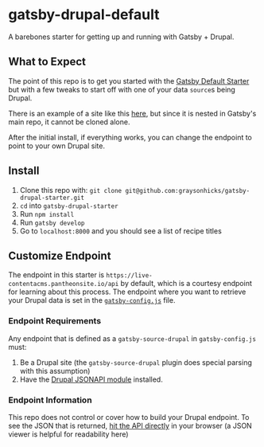 # gatsby-drupal-default
A barebones starter for getting up and running with Gatsby + Drupal.

## What to Expect
The point of this repo is to get you started with the [Gatsby Default Starter](https://github.com/gatsbyjs/gatsby-starter-default) but with a few tweaks to start off with one of your data `source`s being Drupal.

There is an example of a site like this [here](https://github.com/gatsbyjs/gatsby/tree/master/examples/using-drupal), but since it is nested in Gatsby's main repo, it cannot be cloned alone.

After the initial install, if everything works, you can change the endpoint to point to your own Drupal site.

## Install

1. Clone this repo with: `git clone git@github.com:graysonhicks/gatsby-drupal-starter.git`
2. `cd` into `gatsby-drupal-starter`
3. Run `npm install`
4. Run `gatsby develop`
5. Go to `localhost:8000` and you should see a list of recipe titles

## Customize Endpoint

The endpoint in this starter is `https://live-contentacms.pantheonsite.io/api` by default, which is a courtesy endpoint for learning about this process.  The endpoint where you want to retrieve your Drupal data is set in the [`gatsby-config.js`](gatsby-config.js) file.

### Endpoint Requirements

Any endpoint that is defined as a `gatsby-source-drupal` in `gatsby-config.js` must:

1. Be a Drupal site (the `gatsby-source-drupal` plugin does special parsing with this assumption)
2. Have the [Drupal JSONAPI module](https://www.drupal.org/project/jsonapi) installed.

### Endpoint Information

This repo does not control or cover how to build your Drupal endpoint.  To see the JSON that is returned, [hit the API directly](https://live-contentacms.pantheonsite.io/api) in your browser (a JSON viewer is helpful for readability here)